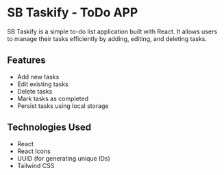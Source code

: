 # SB Taskify - ToDo APP

SB Taskify is a simple to-do list application built with React. It allows users to manage their tasks efficiently by adding, editing, and deleting tasks.

## Features
- Add new tasks
- Edit existing tasks
- Delete tasks
- Mark tasks as completed
- Persist tasks using local storage

## Technologies Used
- React
- React Icons
- UUID (for generating unique IDs)
- Tailwind CSS


